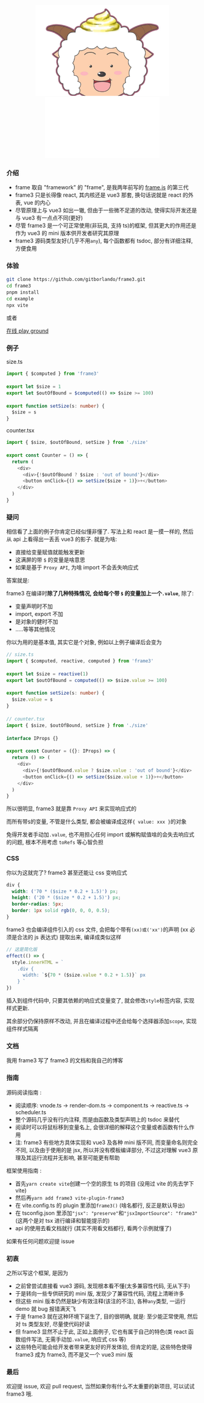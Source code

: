<div align="center" >
<img src="./example/src/assets/shiyangyang.jpeg" width="350px"></img>
<div><img src="./example/src/assets/frame3.svg"></img></div>
</div>

### 介绍

- frame 取自 "framework" 的 "frame", 是我两年前写的 [frame.js](https://github.com/gitborlando/Frame) 的第三代
- frame3 只是长得像 react, 其内核还是 vue3 那套, 换句话说就是 react 的外表, vue 的内心
- 尽管原理上与 vue3 如出一辙, 但由于一些微不足道的改动, 使得实际开发还是与 vue3 有一点点不同(更好)
- 尽管 frame3 是一个可正常使用(非玩具, 支持 ts)的框架, 但其更大的作用还是作为 vue3 的 mini 版本供开发者研究其原理
- frame3 源码类型友好(几乎不用`any`), 每个函数都有 tsdoc, 部分有详细注释, 方便食用

### 体验

```bash
git clone https://github.com/gitborlando/frame3.git
cd frame3
pnpm install
cd example
npx vite
```

或者

[在线 play ground](https://stackblitz.com/edit/vite-pjko68?file=src/index.tsx)

### 例子

size.ts

```ts
import { $computed } from 'frame3'

export let $size = 1
export let $outOfBound = $computed(() => $size >= 100)

export function setSize(s: number) {
  $size = s
}
```

counter.tsx

```ts
import { $size, $outOfBound, setSize } from './size'

export const Counter = () => {
  return (
    <div>
      <div>{!$outOfBound ? $size : 'out of bound'}</div>
      <button onClick={() => setSize($size + 1)}>+</button>
    </div>
  )
}
```

### 疑问

相信看了上面的例子你肯定已经似懂非懂了. 写法上和 react 是一摸一样的, 然后从 api 上看得出一丢丢 vue3 的影子. 就是为啥:

- 直接给变量赋值就能触发更新
- 这满屏的带 `$` 的变量是啥意思
- 如果是基于 `Proxy API`, 为啥 import 不会丢失响应式

答案就是:

frame3 在编译时**除了几种特殊情况, 会给每个带 `$` 的变量加上一个`.value`**, 除了:

- 变量声明时不加
- import, export 不加
- 是对象的健时不加
- .....等等其他情况

你以为用的是基本值, 其实它是个对象, 例如以上例子编译后会变为

```ts
// size.ts
import { $computed, reactive, computed } from 'frame3'

export let $size = reactive(1)
export let $outOfBound = computed(() => $size.value >= 100)

export function setSize(s: number) {
  $size.value = s
}

// counter.tsx
import { $size, $outOfBound, setSize } from './size'

interface IProps {}

export const Counter = ({}: IProps) => {
  return () => (
    <div>
      <div>{!$outOfBound.value ? $size.value : 'out of bound'}</div>
      <button onClick={() => setSize($size.value + 1)}>+</button>
    </div>
  )
}
```

所以很明显, frame3 就是靠 `Proxy API` 来实现响应式的

而所有带`$`的变量, 不管是什么类型, 都会被编译成这样`{ value: xxx }`的对象

免得开发者手动加`.value`, 也不用担心任何 import 或解构赋值啥的会失去响应式的问题, 根本不用考虑 `toRefs` 等心智负担

### CSS

你以为这就完了? frame3 甚至还能让 css 变响应式

```css
div {
  width: ('70 * ($size * 0.2 + 1.5)') px;
  height: ('20 * ($size * 0.2 + 1.5)') px;
  border-radius: 5px;
  border: 1px solid rgb(0, 0, 0, 0.5);
}
```

frame3 也会编译组件引入的 css 文件, 会把每个带有`(xx)或('xx')`的声明 (xx 必须是合法的 js 表达式) 提取出来, 编译成类似这样

```ts
// 这是简化版
effect(() => {
  style.innerHTML = `
    .div {
      width: `${70 * ($size.value * 0.2 + 1.5)}` px
    } `
})
```

插入到组件代码中, 只要其依赖的响应式变量变了, 就会修改`style`标签内容, 实现样式更新.

其余部分仍保持原样不改动, 并且在编译过程中还会给每个选择器添加`scope`, 实现组件样式隔离

### 文档

我用 frame3 写了 frame3 的文档和我自己的博客

### 指南

源码阅读指南 :

- 阅读顺序: vnode.ts -> render-dom.ts -> component.ts -> reactive.ts -> scheduler.ts
- 整个源码几乎没有行内注释, 而是由函数及类型声明上的 tsdoc 来替代
- 阅读时可以将鼠标移到变量名上, 会很详细的解释这个变量或者函数有什么作用
- 注: frame3 有些地方具体实现和 vue3 及各种 mini 版不同, 而变量命名则完全不同, 以及由于使用的是 jsx, 所以并没有模板编译部分, 不过这对理解 vue3 原理及其运行流程并无影响, 甚至可能更有帮助

框架使用指南 :

- 首先`yarn create vite`创建一个空的原生 ts 的项目 (没用过 vite 的先去学下 vite)
- 然后再`yarn add frame3 vite-plugin-frame3`
- 在 vite.config.ts 的 plugin 里添加`frame3()` (啥名都行, 反正是默认导出)
- 在 tsconfig.json 里添加`"jsx": "preserve"`和`"jsxImportSource": "frame3"` (这两个是对 tsx 进行编译和智能提示的)
- api 的使用去看文档就行 (其实不用看文档都行, 看两个示例就懂了)

如果有任何问题欢迎提 issue

### 初衷

之所以写这个框架, 是因为

- 之前曾尝试直接看 vue3 源码, 发现根本看不懂(太多兼容性代码, 无从下手)
- 于是转向一些专供研究的 mini 版, 发现少了兼容性代码, 流程上清晰许多
- 但这些 mini 版本仍然是缺少有效注释(该注的不注), 各种`any`类型, 一运行 demo 就 bug 报错满天飞
- 于是 frame3 就在这种环境下诞生了, 目的很明确, 就是: 至少能正常使用, 然后对 ts 类型友好, 尽量使代码好读
- 但 frame3 显然不止于此, 正如上面例子, 它也有属于自己的特色(类 react 函数组件写法, 无需手动加`.value`, 响应式 css 等)
- 这些特色可能会给开发者带来更友好的开发体验, 但肯定的是, 这些特色使得 frame3 成为 frame3, 而不是又一个 vue3 mini 版

### 最后

欢迎提 issue, 欢迎 pull request, 当然如果你有什么不太重要的新项目, 可以试试 frame3 哦.
